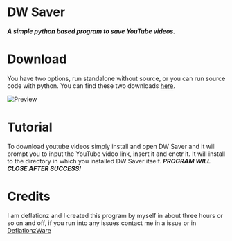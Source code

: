 # DW Saver
***A simple python based program to save YouTube videos.***

# Download

You have two options, run standalone without source, or you can run source code with python. You can find these two downloads [here](https://github.com/deflationz/DW-Saver/releases/tag/release).

![Preview](https://media.discordapp.net/attachments/922684903613689907/933618959129911306/unknown.png?width=810&height=500)

# Tutorial

To download youtube videos simply install and open DW Saver and it will prompt you to input the YouTube video link, insert it and enetr it. It will install to the directory in which you installed DW Saver itself. ***PROGRAM WILL CLOSE AFTER SUCCESS!***

# Credits

I am deflationz and I created this program by myself in about three hours or so on and off, if you run into any issues contact me in a issue or in [DeflationzWare](https://discord.gg/XxsQzu738M)
